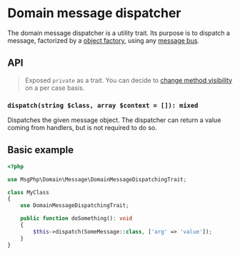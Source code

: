 # Domain message dispatcher

The domain message dispatcher is a utility trait. Its purpose is to dispatch a message, factorized by a
[object factory](../ddd/factory/object.md), using any [message bus](domain-message-bus.md).

## API

> Exposed `private` as a trait. You can decide to [change method visibility](https://secure.php.net/manual/en/language.oop5.traits.php#language.oop5.traits.visibility)
on a per case basis.

### `dispatch(string $class, array $context = []): mixed`

Dispatches the given message object. The dispatcher can return a value coming from handlers, but is not required to do
so.

## Basic example

```php
<?php

use MsgPhp\Domain\Message\DomainMessageDispatchingTrait;

class MyClass
{
    use DomainMessageDispatchingTrait;

    public function doSomething(): void
    {
        $this->dispatch(SomeMessage::class, ['arg' => 'value']);
    }
}
```
